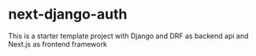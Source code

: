# next-django-auth

This is a starter template project with Django and DRF as backend api and Next.js as frontend framework